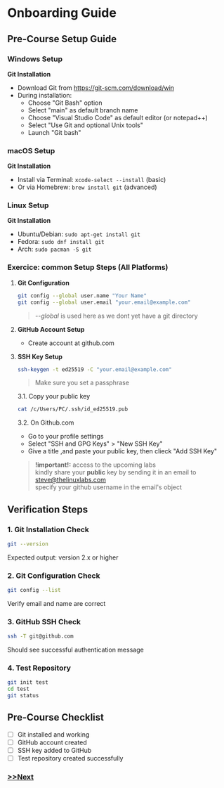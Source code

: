 # Onboarding Guide

## Pre-Course Setup Guide

### Windows Setup
**Git Installation**
   - Download Git from https://git-scm.com/download/win
   - During installation:
     - Choose "Git Bash" option
     - Select "main" as default branch name
     - Choose "Visual Studio Code" as default editor (or notepad++)
     - Select "Use Git and optional Unix tools"
     - Launch "Git bash"
   
### macOS Setup
**Git Installation**
   - Install via Terminal: `xcode-select --install` (basic)
   - Or via Homebrew: `brew install git` (advanced)
   
### Linux Setup
**Git Installation**
   - Ubuntu/Debian: `sudo apt-get install git`
   - Fedora: `sudo dnf install git`
   - Arch: `sudo pacman -S git`

   
### Exercice: common Setup Steps (All Platforms)

1. **Git Configuration**
   ```bash
   git config --global user.name "Your Name"
   git config --global user.email "your.email@example.com"
   ```
   > *--global* is used here as we dont yet have a git directory
     
2. **GitHub Account Setup**
   - Create account at github.com
     
3. **SSH Key Setup**
   ```bash
   ssh-keygen -t ed25519 -C "your.email@example.com"
   ```
   > Make sure you set a passphrase
   
   3.1. Copy your public key
   ```bash
   cat /c/Users/PC/.ssh/id_ed25519.pub
   ```
   3.2. On Github.com
   - Go to your profile settings
   - Select "SSH and GPG Keys" > "New SSH Key"
   - Give a title ,and paste your public key, then clieck "Add SSH Key" <br />
        

   >**!important!:** access to the upcoming labs  
   >kindly share your **public** key by sending it in an email to steve@thelinuxlabs.com  
   >specify your github username in the email's object
     
   
## Verification Steps

### 1. Git Installation Check
```bash
git --version
```
Expected output: version 2.x or higher

### 2. Git Configuration Check
```bash
git config --list
```
Verify email and name are correct

### 3. GitHub SSH Check
```bash
ssh -T git@github.com
```
Should see successful authentication message

### 4. Test Repository
```bash
git init test
cd test
git status
```

## Pre-Course Checklist
- [ ] Git installed and working
- [ ] GitHub account created
- [ ] SSH key added to GitHub
- [ ] Test repository created successfully

### [>>Next](1-introduction.md)
